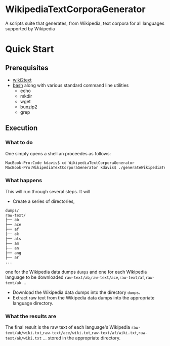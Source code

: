 # WikipediaTextCorporaGenerator
A scripts suite that generates, from Wikipedia, text corpora for all languages supported by Wikipedia

# Quick Start

## Prerequisites

- [wiki2text](https://github.com/rspeer/wiki2text)
- [bash](http://www.gnu.org/software/bash/) along with various standard command line utilities
  - echo
  - mkdir
  - wget
  - bunzip2
  - grep

## Execution

### What to do

One simply opens a shell an proceedes as follows:
```bash
MacBook-Pro:Code kdavis$ cd WikipediaTextCorporaGenerator
MacBook-Pro:WikipediaTextCorporaGenerator kdavis$ ./generateWikipediaTextCorpora.sh
```

### What happens

This will run through several steps. It will

* Create a series of directories,
```bash
dumps/
raw-text/
├── ab
├── ace
├── af
├── ak
├── als
├── am
├── an
├── ang
├── ar
...
```
one for the Wikipedia data dumps `dumps` and one for each Wikipedia language to be downloaded `raw-text/ab`,`raw-text/ace`,`raw-text/af`,`raw-text/ak` ...
* Download the Wikipedia data dumps into the directory `dumps`.
* Extract raw text from the Wikipedia data dumps into the appropriate language directory.

### What the results are

The final result is the raw text of each language's Wikipedia `raw-text/ab/wiki.txt`,`raw-text/ace/wiki.txt`,`raw-text/af/wiki.txt`,`raw-text/ak/wiki.txt` ... stored in the appropriate directory.
